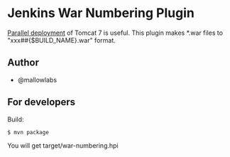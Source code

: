 Jenkins War Numbering Plugin
=======================================

[Parallel deployment](http://tomcat.apache.org/tomcat-7.0-doc/config/context.html#Parallel_deployment) of Tomcat 7 is useful.
This plugin makes \*.war files to "xxx##{$BUILD\_NAME}.war" format.

Author
---------------
* @mallowlabs

For developers
---------------
Build:

    $ mvn package

You will get target/war-numbering.hpi
